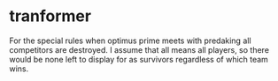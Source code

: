 # tranformer

For the special rules when optimus prime meets with predaking all competitors are destroyed. I assume that all means all players, so there would be none left to display for as survivors regardless of which team wins.
